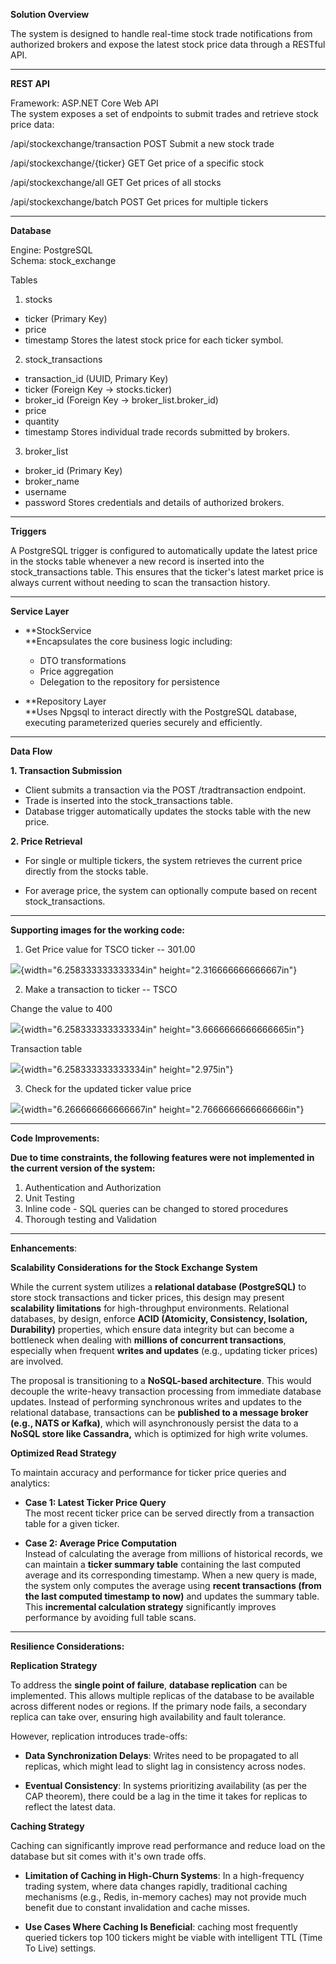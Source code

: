 **Solution Overview**

The system is designed to handle real-time stock trade notifications
from authorized brokers and expose the latest stock price data through a
RESTful API.

--------------------------------------------------------------------

**REST API**

Framework: ASP.NET Core Web API\
The system exposes a set of endpoints to submit trades and retrieve
stock price data:

  /api/stockexchange/transaction      POST     Submit a new stock trade

  /api/stockexchange/{ticker}         GET      Get price of a specific
                                               stock

  /api/stockexchange/all              GET      Get prices of all stocks

  /api/stockexchange/batch            POST     Get prices for multiple
                                               tickers

-----------------------------------------------------------------------

**Database**

Engine: PostgreSQL\
Schema: stock_exchange

Tables

1.  stocks
-   ticker (Primary Key)
-   price
-   timestamp
Stores the latest stock price for each ticker symbol.

2.  stock_transactions
-   transaction_id (UUID, Primary Key)
-   ticker (Foreign Key → stocks.ticker)
-   broker_id (Foreign Key → broker_list.broker_id)
-   price
-   quantity
-   timestamp
Stores individual trade records submitted by brokers.

3.  broker_list
-   broker_id (Primary Key)
-   broker_name
-   username
-   password
Stores credentials and details of authorized brokers.

--------------------------------------------------------------------

**Triggers**

A PostgreSQL trigger is configured to automatically update the latest
price in the stocks table whenever a new record is inserted into the
stock_transactions table. This ensures that the ticker\'s latest market
price is always current without needing to scan the transaction history.

--------------------------------------------------------------------

**Service Layer**

-   **StockService\
    **Encapsulates the core business logic including:
    -   DTO transformations
    -   Price aggregation
    -   Delegation to the repository for persistence

-   **Repository Layer\
    **Uses Npgsql to interact directly with the PostgreSQL database,
    executing parameterized queries securely and efficiently.

----------------------------------------------------------------------

**Data Flow**

**1. Transaction Submission**

-   Client submits a transaction via the POST /tradtransaction endpoint.
-   Trade is inserted into the stock_transactions table.
-   Database trigger automatically updates the stocks table with the new
    price.

**2. Price Retrieval**

-   For single or multiple tickers, the system retrieves the current
    price directly from the stocks table.

-   For average price, the system can optionally compute based on recent
    stock_transactions.

--------------------------------------------------------------------

**Supporting images for the working code:**

1.  Get Price value for TSCO ticker -- 301.00

![](./Documentation/image1.png){width="6.258333333333334in"
height="2.316666666666667in"}

2.  Make a transaction to ticker -- TSCO

Change the value to 400

![](./Documentation/image2.png){width="6.258333333333334in"
height="3.6666666666666665in"}

Transaction table

![](./Documentation/image3.png){width="6.258333333333334in" height="2.975in"}

3.  Check for the updated ticker value price

![](./Documentation/image4.png){width="6.266666666666667in"
height="2.7666666666666666in"}

--------------------------------------------------------------------

**Code Improvements:**

**Due to time constraints, the following features were not implemented
in the current version of the system:**

1.  Authentication and Authorization
2.  Unit Testing
3.  Inline code - SQL queries can be changed to stored procedures
4.  Thorough testing and Validation

--------------------------------------------------------------------

**Enhancements**:

**Scalability Considerations for the Stock Exchange System**

While the current system utilizes a **relational database (PostgreSQL)**
to store stock transactions and ticker prices, this design may present
**scalability limitations** for high-throughput environments. Relational
databases, by design, enforce **ACID (Atomicity, Consistency, Isolation,
Durability)** properties, which ensure data integrity but can become a
bottleneck when dealing with **millions of concurrent transactions**,
especially when frequent **writes and updates** (e.g., updating ticker
prices) are involved.

The proposal is transitioning to a **NoSQL-based architecture**. This
would decouple the write-heavy transaction processing from immediate
database updates. Instead of performing synchronous writes and updates
to the relational database, transactions can be **published to a message
broker (e.g., NATS or Kafka)**, which will asynchronously persist
the data to a **NoSQL store like Cassandra,** which is optimized for high write
volumes.

**Optimized Read Strategy**

To maintain accuracy and performance for ticker price queries and
analytics:

-   **Case 1: Latest Ticker Price Query**\
    The most recent ticker price can be served directly from a
    transaction table for a given ticker.

-   **Case 2: Average Price Computation**\
    Instead of calculating the average from millions of historical
    records, we can maintain a **ticker summary table** containing the
    last computed average and its corresponding timestamp. When a new
    query is made, the system only computes the average using **recent
    transactions (from the last computed timestamp to now)** and updates
    the summary table. This **incremental calculation strategy**
    significantly improves performance by avoiding full table scans.

-----------------------------------------------------------------------

**Resilience Considerations:**

**Replication Strategy**

To address the **single point of failure**, **database replication** can
be implemented. This allows multiple replicas of the database to be
available across different nodes or regions. If the primary node fails,
a secondary replica can take over, ensuring high availability and fault
tolerance.

However, replication introduces trade-offs:

-   **Data Synchronization Delays**: Writes need to be propagated to all
    replicas, which might lead to slight lag in consistency across
    nodes.

-   **Eventual Consistency**: In systems prioritizing availability (as
    per the CAP theorem), there could be a lag in the time it takes for
    replicas to reflect the latest data.

**Caching Strategy**

Caching can significantly improve read performance and reduce load
on the database but sit comes with it's own trade offs.

-   **Limitation of Caching in High-Churn Systems**: In a high-frequency
    trading system, where data changes rapidly, traditional caching
    mechanisms (e.g., Redis, in-memory caches) may not provide much
    benefit due to constant invalidation and cache misses.

-   **Use Cases Where Caching Is Beneficial**: caching most frequently queried tickers top 100 tickers might be viable with
    intelligent TTL (Time To Live) settings.
